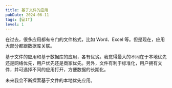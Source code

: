 ```yaml
---
title: 基于文件的应用
pubDate: 2024-06-11
tags: [💻IT]
level: 1
---
```


在过去，很多应用都有专门的文件格式，比如 Word、Excel 等。但是现在，应用大部分都跟数据库关联。

基于文件的应用和基于数据库的应用，各有优劣。我觉得最大的不同在于本地优先还是网络优先，用户优先还是商家优先。另外，文件有利于标准化，用户拥有文件，并可选择不同的应用打开，方便数据的长期化。

未来我会不断探索基于文件的本地优先应用。
